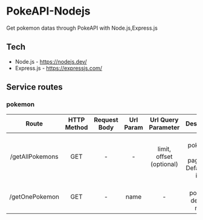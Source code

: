 # PokeAPI-Nodejs

Get pokemon datas through PokeAPI with Node.js,Express.js

## Tech

- Node.js - https://nodejs.dev/
- Express.js - https://expressjs.com/


## Service routes

### pokemon


| Route | HTTP Method | Request Body | Url Param | Url Query Parameter | Description |
| :-------------: | :-------------: | :-----: | :-----: | :-----: | :-------------: |
| /getAllPokemons | GET | - | - | limit, offset (optional) | Get pokemons with paginated. Default limit is 20 | 
| /getOnePokemon | GET | - | name | - | Get pokemon detail by name |
